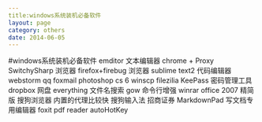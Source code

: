 ```yaml
---
title:windows系统装机必备软件
layout: page
category: others
date: 2014-06-05
---
```

#windows系统装机必备软件
emditor 文本编辑器
chrome + Proxy SwitchySharp 浏览器
firefox+firebug 浏览器
sublime text2 代码编辑器
webstorm
qq
foxmail
photoshop cs 6
winscp
filezilia
KeePass 密码管理工具
dropbox 网盘
everything 文件名搜索
gow 命令行增强
winrar
office 2007 精简版
搜狗浏览器 内置的代理比较快
搜狗输入法
招商证券
MarkdownPad 写文档专用编辑器
foxit pdf reader
autoHotKey